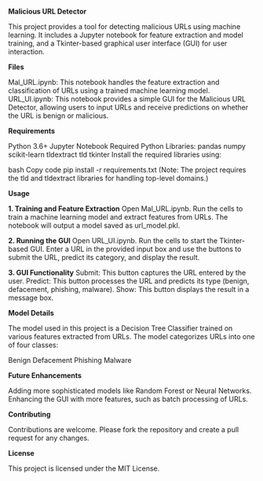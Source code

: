 ****Malicious URL Detector****

This project provides a tool for detecting malicious URLs using machine learning. It includes a Jupyter notebook for feature extraction and model training, and a Tkinter-based graphical user interface (GUI) for user interaction.

**Files**

Mal_URL.ipynb: This notebook handles the feature extraction and classification of URLs using a trained machine learning model.
URL_UI.ipynb: This notebook provides a simple GUI for the Malicious URL Detector, allowing users to input URLs and receive predictions on whether the URL is benign or malicious.

**Requirements**

Python 3.6+
Jupyter Notebook
Required Python Libraries:
pandas
numpy
scikit-learn
tldextract
tld
tkinter
Install the required libraries using:

bash
Copy code
pip install -r requirements.txt
(Note: The project requires the tld and tldextract libraries for handling top-level domains.)

**Usage**

**1. Training and Feature Extraction**
Open Mal_URL.ipynb.
Run the cells to train a machine learning model and extract features from URLs.
The notebook will output a model saved as url_model.pkl.

**2. Running the GUI**
Open URL_UI.ipynb.
Run the cells to start the Tkinter-based GUI.
Enter a URL in the provided input box and use the buttons to submit the URL, predict its category, and display the result.

**3. GUI Functionality**
Submit: This button captures the URL entered by the user.
Predict: This button processes the URL and predicts its type (benign, defacement, phishing, malware).
Show: This button displays the result in a message box.

**Model Details**

The model used in this project is a Decision Tree Classifier trained on various features extracted from URLs. The model categorizes URLs into one of four classes:

Benign
Defacement
Phishing
Malware

**Future Enhancements**

Adding more sophisticated models like Random Forest or Neural Networks.
Enhancing the GUI with more features, such as batch processing of URLs.

**Contributing**

Contributions are welcome. Please fork the repository and create a pull request for any changes.

**License**

This project is licensed under the MIT License.
